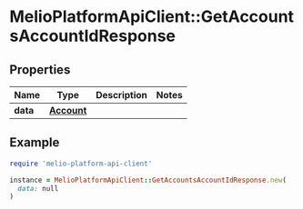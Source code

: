 # MelioPlatformApiClient::GetAccountsAccountIdResponse

## Properties

| Name | Type | Description | Notes |
| ---- | ---- | ----------- | ----- |
| **data** | [**Account**](Account.md) |  |  |

## Example

```ruby
require 'melio-platform-api-client'

instance = MelioPlatformApiClient::GetAccountsAccountIdResponse.new(
  data: null
)
```

